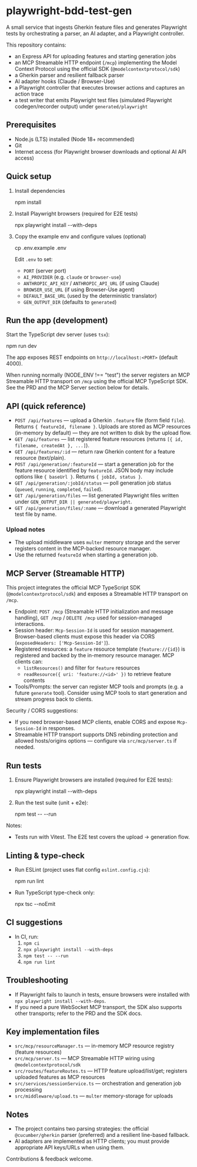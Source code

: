 # playwright-bdd-test-gen
A small service that ingests Gherkin feature files and generates Playwright tests by orchestrating a parser, an AI adapter, and a Playwright controller.

This repository contains:
- an Express API for uploading features and starting generation jobs
- an MCP Streamable HTTP endpoint (`/mcp`) implementing the Model Context Protocol using the official SDK (`@modelcontextprotocol/sdk`)
- a Gherkin parser and resilient fallback parser
- AI adapter hooks (Claude / Browser-Use)
- a Playwright controller that executes browser actions and captures an action trace
- a test writer that emits Playwright test files (simulated Playwright codegen/recorder output) under `generated/playwright`


## Prerequisites
- Node.js (LTS) installed (Node 18+ recommended)
- Git
- Internet access (for Playwright browser downloads and optional AI API access)


## Quick setup
1. Install dependencies

   npm install

2. Install Playwright browsers (required for E2E tests)

   npx playwright install --with-deps

3. Copy the example env and configure values (optional)

   cp .env.example .env

   Edit `.env` to set:
   - `PORT` (server port)
   - `AI_PROVIDER` (e.g. `claude` or `browser-use`)
   - `ANTHROPIC_API_KEY` / `ANTHROPIC_API_URL` (if using Claude)
   - `BROWSER_USE_URL` (if using Browser-Use agent)
   - `DEFAULT_BASE_URL` (used by the deterministic translator)
   - `GEN_OUTPUT_DIR` (defaults to `generated`)


## Run the app (development)

Start the TypeScript dev server (uses `tsx`):

   npm run dev

The app exposes REST endpoints on `http://localhost:<PORT>` (default 4000).

When running normally (NODE_ENV !== "test") the server registers an MCP Streamable HTTP transport on `/mcp` using the official MCP TypeScript SDK. See the PRD and the MCP Server section below for details.


## API (quick reference)
- `POST /api/features` — upload a Gherkin `.feature` file (form field `file`). Returns `{ featureId, filename }`. Uploads are stored as MCP resources (in-memory by default) — they are not written to disk by the upload flow.
- `GET /api/features` — list registered feature resources (returns `[{ id, filename, createdAt }, ...]`).
- `GET /api/features/:id` — return raw Gherkin content for a feature resource (text/plain).
- `POST /api/generation/:featureId` — start a generation job for the feature resource identified by `featureId`. JSON body may include options like `{ baseUrl }`. Returns `{ jobId, status }`.
- `GET /api/generation/:jobId/status` — poll generation job status (`queued`, `running`, `completed`, `failed`).
- `GET /api/generation/files` — list generated Playwright files written under `GEN_OUTPUT_DIR || generated/playwright`.
- `GET /api/generation/files/:name` — download a generated Playwright test file by name.


### Upload notes
- The upload middleware uses `multer` memory storage and the server registers content in the MCP-backed resource manager.
- Use the returned `featureId` when starting a generation job.


## MCP Server (Streamable HTTP)

This project integrates the official MCP TypeScript SDK (`@modelcontextprotocol/sdk`) and exposes a Streamable HTTP transport on `/mcp`.

- Endpoint: `POST /mcp` (Streamable HTTP initialization and message handling), `GET /mcp` / `DELETE /mcp` used for session-managed interactions.
- Session header: `Mcp-Session-Id` is used for session management. Browser-based clients must expose this header via CORS (`exposedHeaders: ['Mcp-Session-Id']`).
- Registered resources: a `feature` resource template (`feature://{id}`) is registered and backed by the in-memory resource manager. MCP clients can:
  - `listResources()` and filter for `feature` resources
  - `readResource({ uri: 'feature://<id>' })` to retrieve feature contents
- Tools/Prompts: the server can register MCP tools and prompts (e.g. a future `generate` tool). Consider using MCP tools to start generation and stream progress back to clients.

Security / CORS suggestions:
- If you need browser-based MCP clients, enable CORS and expose `Mcp-Session-Id` in responses.
- Streamable HTTP transport supports DNS rebinding protection and allowed hosts/origins options — configure via `src/mcp/server.ts` if needed.


## Run tests

1. Ensure Playwright browsers are installed (required for E2E tests):

   npx playwright install --with-deps

2. Run the test suite (unit + e2e):

   npm test -- --run

Notes:
- Tests run with Vitest. The E2E test covers the upload → generation flow.


## Linting & type-check

- Run ESLint (project uses flat config `eslint.config.cjs`):

   npm run lint

- Run TypeScript type-check only:

   npx tsc --noEmit


## CI suggestions
- In CI, run:
  1. `npm ci`
  2. `npx playwright install --with-deps`
  3. `npm test -- --run`
  4. `npm run lint`


## Troubleshooting
- If Playwright fails to launch in tests, ensure browsers were installed with `npx playwright install --with-deps`.
- If you need a pure WebSocket MCP transport, the SDK also supports other transports; refer to the PRD and the SDK docs.


## Key implementation files
- `src/mcp/resourceManager.ts` — in-memory MCP resource registry (feature resources)
- `src/mcp/server.ts` — MCP Streamable HTTP wiring using `@modelcontextprotocol/sdk`
- `src/routes/featureRoutes.ts` — HTTP feature upload/list/get; registers uploaded features as MCP resources
- `src/services/sessionService.ts` — orchestration and generation job processing
- `src/middleware/upload.ts` — `multer` memory-storage for uploads


## Notes
- The project contains two parsing strategies: the official `@cucumber/gherkin` parser (preferred) and a resilient line-based fallback.
- AI adapters are implemented as HTTP clients; you must provide appropriate API keys/URLs when using them.

Contributions & feedback welcome.
